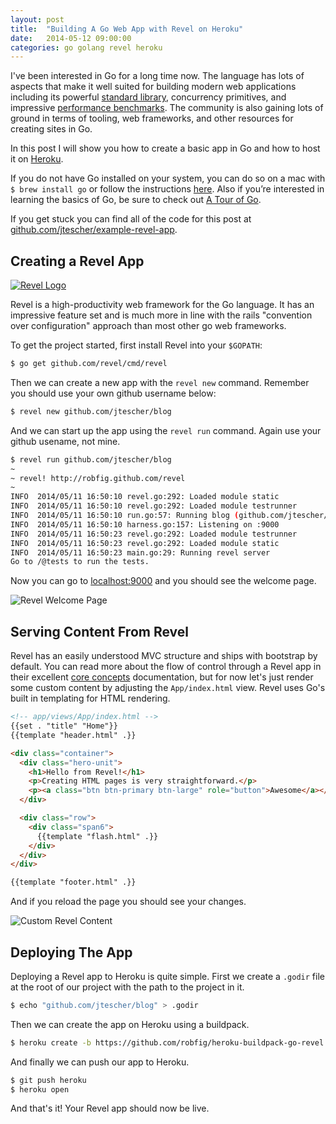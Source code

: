 ```yaml
---
layout: post
title:  "Building A Go Web App with Revel on Heroku"
date:   2014-05-12 09:00:00
categories: go golang revel heroku
---
```


I've been interested in Go for a long time now. The language has lots of aspects that make it well suited for building
modern web applications including its powerful [standard library](http://golang.org/pkg/), concurrency primitives, and
impressive [performance benchmarks](http://www.techempower.com/benchmarks). The community is also gaining lots of
ground in terms of tooling, web frameworks, and other resources for creating sites in Go.

In this post I will show you how to create a basic app in Go and how to host it on [Heroku](https://www.heroku.com/).

If you do not have Go installed on your system, you can do so on a mac with `$ brew install go` or follow the
instructions [here](http://golang.org/doc/install). Also if you’re interested in learning the basics of Go,
be sure to check out [A Tour of Go](http://tour.golang.org/).

If you get stuck you can find all of the code for this post at
[github.com/jtescher/example-revel-app](https://github.com/jtescher/example-revel-app).


Creating a Revel App
--------------------

[![Revel Logo](https://jtescher.github.io/assets/building-a-go-web-app-with-revel-on-heroku/revel-logo.png)](http://revel.github.io/)

Revel is a high-productivity web framework for the Go language. It has an impressive feature set and is much more in
line with the rails "convention over configuration" approach than most other go web frameworks.

To get the project started, first install Revel into your `$GOPATH`:

```bash
$ go get github.com/revel/cmd/revel
```

Then we can create a new app with the `revel new` command. Remember you should use your own github username below:

```bash
$ revel new github.com/jtescher/blog
```

And we can start up the app using the `revel run` command. Again use your github usename, not mine.

```bash
$ revel run github.com/jtescher/blog
~
~ revel! http://robfig.github.com/revel
~
INFO  2014/05/11 16:50:10 revel.go:292: Loaded module static
INFO  2014/05/11 16:50:10 revel.go:292: Loaded module testrunner
INFO  2014/05/11 16:50:10 run.go:57: Running blog (github.com/jtescher/blog) in dev mode
INFO  2014/05/11 16:50:10 harness.go:157: Listening on :9000
INFO  2014/05/11 16:50:23 revel.go:292: Loaded module testrunner
INFO  2014/05/11 16:50:23 revel.go:292: Loaded module static
INFO  2014/05/11 16:50:23 main.go:29: Running revel server
Go to /@tests to run the tests.
```

Now you can go to [localhost:9000](http://localhost:9000/) and you should see the welcome page.

![Revel Welcome Page](https://jtescher.github.io/assets/building-a-go-web-app-with-revel-on-heroku/revel-welcome.png)


Serving Content From Revel
--------------------------

Revel has an easily understood MVC structure and ships with bootstrap by default. You can read more about the flow of
control through a Revel app in their excellent [core concepts](http://revel.github.io/manual/concepts.html)
documentation, but for now let's just render some custom content by adjusting the `App/index.html` view. Revel uses Go's
built in templating for HTML rendering.

```html
<!-- app/views/App/index.html -->
{{set . "title" "Home"}}
{{template "header.html" .}}

<div class="container">
  <div class="hero-unit">
    <h1>Hello from Revel!</h1>
    <p>Creating HTML pages is very straightforward.</p>
    <p><a class="btn btn-primary btn-large" role="button">Awesome</a></p>
  </div>

  <div class="row">
    <div class="span6">
      {{template "flash.html" .}}
    </div>
  </div>
</div>

{{template "footer.html" .}}
```

And if you reload the page you should see your changes.

![Custom Revel Content](https://jtescher.github.io/assets/building-a-go-web-app-with-revel-on-heroku/custom-revel-content.png)


Deploying The App
-----------------

Deploying a Revel app to Heroku is quite simple. First we create a `.godir` file at the root of our project with the
path to the project in it.

```bash
$ echo "github.com/jtescher/blog" > .godir
```

Then we can create the app on Heroku using a buildpack.

```bash
$ heroku create -b https://github.com/robfig/heroku-buildpack-go-revel.git
```

And finally we can push our app to Heroku.

```bash
$ git push heroku
$ heroku open
```

And that's it! Your Revel app should now be live.
